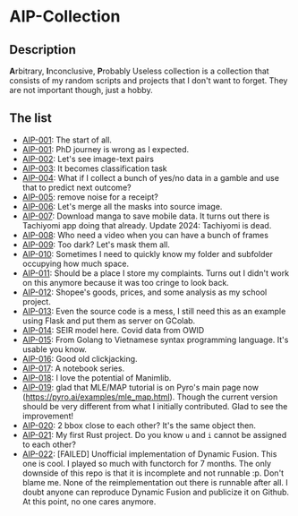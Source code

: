 # AIP-Collection

## Description
**A**rbitrary, **I**nconclusive, **P**robably Useless collection is a collection that consists of my random scripts and projects that I don't want to forget. They are not important though, just a hobby. 

## The list

- [AIP-001](https://github.com/phamtrongthang123/AIP-Collection):  The start of all. 
- [AIP-001](https://github.com/phamtrongthang123/AIP-phd): PhD journey is wrong as I expected.
- [AIP-002](https://github.com/phamtrongthang123/RamdomProj/tree/master/simple_load_show_img_text): Let's see image-text pairs 
- [AIP-003](https://github.com/phamtrongthang123/RamdomProj/tree/master/OCR_CRNN): It becomes classification task
- [AIP-004](https://github.com/phamtrongthang123/RamdomProj/tree/master/bernoulli%20random): What if I collect a bunch of yes/no data in a gamble and use that to predict next outcome? 
- [AIP-005](https://github.com/phamtrongthang123/RamdomProj/tree/master/remove%20non%20straight%20line): remove noise for a receipt?
- [AIP-006](https://github.com/phamtrongthang123/RandomScript/tree/master/Merge_and_VisualizeMask): Let's merge all the masks into source image.
- [AIP-007](https://github.com/phamtrongthang123/RandomScript/tree/master/crawl_mangadex): Download manga to save mobile data. It turns out there is Tachiyomi app doing that already. Update 2024: Tachiyomi is dead. 
- [AIP-008](https://github.com/phamtrongthang123/RandomScript/tree/master/cut_frames): Who need a video when you can have a bunch of frames
- [AIP-009](https://github.com/phamtrongthang123/RandomScript/tree/master/maskOnDark): Too dark? Let's mask them all.
- [AIP-010](https://github.com/phamtrongthang123/RandomScript/tree/master/stat_folder): Sometimes I need to quickly know my folder and subfolder occupying how much space. 
- [AIP-011](https://github.com/phamtrongthang123/myblog): Should be a place I store my complaints. Turns out I didn't work on this anymore because it was too cringe to look back. 
- [AIP-012](https://github.com/phamtrongthang123/khdlud_final_project): Shopee's goods, prices, and some analysis as my school project. 
- [AIP-013](https://github.com/phamtrongthang123/software_design_final_term_project): Even the source code is a mess, I still need this as an example using Flask and put them as server on GColab.
- [AIP-014](https://github.com/phamtrongthang123/phan_tich_covid): SEIR model here. Covid data from OWID
- [AIP-015](https://github.com/phamtrongthang123/VNlang): From Golang to Vietnamese syntax programming language. It's usable you know. 
- [AIP-016](https://github.com/phamtrongthang123/example_clickjacking): Good old clickjacking.
- [AIP-017](https://github.com/phamtrongthang123/A-notebook-series): A notebook series. 
- [AIP-018](https://github.com/phamtrongthang123/youtube-manim): I love the potential of Manimlib.
- [AIP-019](https://github.com/phamtrongthang123/pyro-learning): glad that MLE/MAP tutorial is on Pyro's main page now (https://pyro.ai/examples/mle_map.html). Though the current version should be very different from what I initially contributed. Glad to see the improvement!
- [AIP-020](https://github.com/phamtrongthang123/l2-distance-tracking-bbox): 2 bbox close to each other? It's the same object then. 
- [AIP-021](https://github.com/phamtrongthang123/simple_shift_cipher): My first Rust project. Do you know `u` and `i` cannot be assigned to each other?
- [AIP-022](https://github.com/phamtrongthang123/unofficial_dynamic_fusion): [FAILED] Unofficial implementation of Dynamic Fusion. This one is cool. I played so much with functorch for 7 months. The only downside of this repo is that it is incomplete and not runnable :p. Don't blame me. None of the reimplementation out there is runnable after all. I doubt anyone can reproduce Dynamic Fusion and publicize it on Github. At this point, no one cares anymore.   
